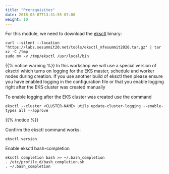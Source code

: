 ```yaml
---
title: "Prerequisites"
date: 2018-08-07T13:31:55-07:00
weight: 10
---
```


For this module, we need to download the [eksctl](https://eksctl.io/) binary:
```
curl --silent --location "https://labs.sesummit20.net/tools/eksctl_mfesummit2020.tar.gz" | tar xz -C /tmp
sudo mv -v /tmp/eksctl /usr/local/bin
```

{{% notice warning %}}
In this workshop we will use a special version of eksctrl which turns on logging for the EKS master, schedule and worker nodes during creation. If you use another build of eksctl then please ensure you have enabled logging in the configuration file or that you enable logging right after the EKS cluster was created manually 
 
 To enable logging after the EKS cluster was created use the command
 ```
eksctl --cluster <CLUSTER-NAME> utils update-cluster-logging --enable-types all --approve
```

{{% /notice %}}


Confirm the eksctl command works:
```
eksctl version
```

Enable eksctl bash-completion
```
eksctl completion bash >> ~/.bash_completion
. /etc/profile.d/bash_completion.sh
. ~/.bash_completion
```
